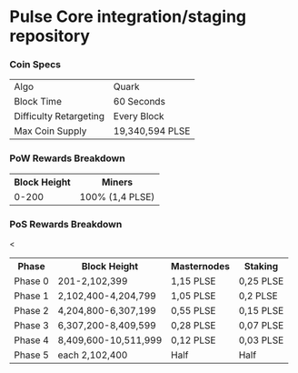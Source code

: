 Pulse Core integration/staging repository
=====================================

### Coin Specs

<table>
<tr><td>Algo</td><td>Quark</td></tr>
<tr><td>Block Time</td><td>60 Seconds</td></tr>
<tr><td>Difficulty Retargeting</td><td>Every Block</td></tr>
<tr><td>Max Coin Supply </td><td>19,340,594 PLSE</td></tr>
</table>

### PoW Rewards Breakdown

<table>
<th>Block Height</th><th>Miners</th></tr>
<tr><td>0-200</td><td>100% (1,4 PLSE)</td></tr>
</table>

### PoS Rewards Breakdown

<table>
<th>Phase</th><th>Block Height</th><th>Masternodes</th><th>Staking</th>
<tr><td>Phase 0</td><td>201-2,102,399</td><td>1,15 PLSE</td><td>0,25 PLSE</td></tr>
<tr><td>Phase 1</td><td>2,102,400-4,204,799</td><td>1,05 PLSE</td><td>0,2 PLSE</td></tr>
<tr><td>Phase 2</td><td>4,204,800-6,307,199</td><td>0,55 PLSE</td><td>0,15 PLSE</td></tr>
<tr><td>Phase 3</td><td>6,307,200-8,409,599</td><td>0,28 PLSE</td><td>0,07 PLSE</td></tr>
<tr><td>Phase 4</td><td>8,409,600-10,511,999</td><td>0,12 PLSE</td><td>0,03 PLSE</td></tr>
<tr><td>Phase 5</td><td>each 2,102,400</td><td>Half</td><td>Half</td><</tr>
</table>
